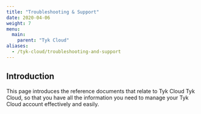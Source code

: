 ```yaml
---
title: "Troubleshooting & Support"
date: 2020-04-06
weight: 7
menu:
  main:
    parent: "Tyk Cloud"
aliases:
  - /tyk-cloud/troubleshooting-and-support
---
```


## Introduction

This page introduces the reference documents that relate to Tyk Cloud Tyk Cloud, so that you have all the information you need to manage your Tyk Cloud account effectively and easily.
